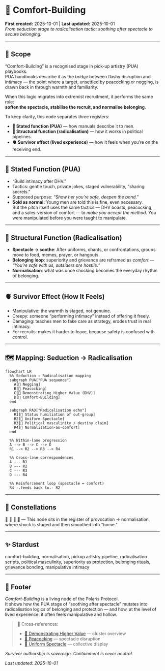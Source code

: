 # 🪭 Comfort-Building  
**First created:** 2025-10-01 | **Last updated:** 2025-10-01  
*From seduction stage to radicalisation tactic: soothing after spectacle to secure belonging.*  

---

## 🌱 Scope  

“Comfort-Building” is a recognised stage in pick-up artistry (PUA) playbooks.  
PUA handbooks describe it as the *bridge* between flashy disruption and intimacy — the point where a target, unsettled by peacocking or negging, is drawn back in through warmth and familiarity.  

When this logic migrates into extremist recruitment, it performs the same role:  
**soften the spectacle, stabilise the recruit, and normalise belonging.**  

To keep clarity, this node separates three registers:  

- **📖 Stated function (PUA)** — how manuals describe it to men.  
- **🧩 Structural function (radicalisation)** — how it works in political pipelines.  
- **🫀 Survivor effect (lived experience)** — how it feels when you’re on the receiving end.  

---

## 📖 Stated Function (PUA)  

- “Build intimacy after DHV.”  
- Tactics: gentle touch, private jokes, staged vulnerability, “sharing secrets.”  
- Supposed purpose: *“Show her you’re safe, deepen the bond.”*  
- **Sold as normal:** Young men are told this is fine, even necessary.  
  But the pitch itself uses the same tactics — DHV boasts, peacocking, and a sales-version of comfort — to *make you accept the method*. You were manipulated before you were taught to manipulate.  

---

## 🧩 Structural Function (Radicalisation)  

- **Spectacle → soothe**: After uniforms, chants, or confrontations, groups move to food, memes, prayer, or hangouts.  
- **Belonging loop**: superiority and grievance are reframed as *comfort* — *“You’re safe with us, outsiders are hostile.”*  
- **Normalisation**: what was once shocking becomes the everyday rhythm of belonging.  

---

## 🫀 Survivor Effect (How It Feels)  

- Manipulative: the warmth is staged, not genuine.  
- Creepy: someone “performing intimacy” instead of offering it freely.  
- Damaging: teaches men to fake care as strategy, erodes trust in real intimacy.  
- For recruits: makes it harder to leave, because safety is confused with control.  

---

## 🗺️ Mapping: Seduction → Radicalisation  

```mermaid
flowchart LR
  %% Seduction → Radicalisation mapping
  subgraph PUA["PUA sequence"]
    A[🧲 Negging]
    B[🦚 Peacocking]
    C[🌹 Demonstrating Higher Value (DHV)]
    D[🪭 Comfort-Building]
  end

  subgraph RAD["Radicalisation echo"]
    R1[🧲 Status humiliation of out-group]
    R2[🦤 Uniform Spectacle]
    R3[🌹 Political masculinity / destiny claim]
    R4[🪭 Normalisation-as-comfort]
  end

  %% Within-lane progression
  A --> B --> C --> D
  R1 --> R2 --> R3 --> R4

  %% Cross-lane correspondences
  A --- R1
  B --- R2
  C --- R3
  D --- R4

  %% Reinforcement loop (spectacle ↔ comfort)
  R4 -.feeds back to.- R2
```

---

## 🌌 Constellations  

🪭 🌹 🧿 🔮 — This node sits in the register of provocation → normalisation, where shock is staged and then smoothed into “home.”  

---

## ✨ Stardust  

comfort-building, normalisation, pickup artistry pipeline, radicalisation scripts, political masculinity, superiority as protection, belonging rituals, grievance bonding, manipulative intimacy  

---

## 🏮 Footer  

*Comfort-Building* is a living node of the Polaris Protocol.  
It shows how the PUA stage of “soothing after spectacle” mutates into radicalisation logics of belonging and protection — and how, at the level of lived experience, it often feels manipulative and hollow.  

> 📡 Cross-references:  
> - [🌹 Demonstrating Higher Value](./🌹_demonstrating_higher_value.md) — cluster overview  
> - [🦚 Peacocking](./🦚_peacocking.md) — spectacle disruption  
> - [🦤 Uniform Spectacle](./🦤_uniform_spectacle.md) — collective display  

*Survivor authorship is sovereign. Containment is never neutral.*  

_Last updated: 2025-10-01_
